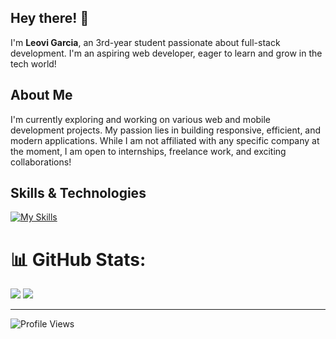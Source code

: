 ## Hey there! 👋

I'm **Leovi Garcia**, an 3rd-year student passionate about full-stack development. I'm an aspiring web developer, eager to learn and grow in the tech world!

## About Me

I'm currently exploring and working on various web and mobile development projects. My passion lies in building responsive, efficient, and modern applications. While I am not affiliated with any specific company at the moment, I am open to internships, freelance work, and exciting collaborations!

## Skills & Technologies

[![My Skills](https://skillicons.dev/icons?i=figma,js,nodejs,express,html,css,mysql,mongodb,react,tailwind,php,laravel,vscode,git,postman&perline=8)](https://skillicons.dev)

# 📊 GitHub Stats:
![](https://github-readme-streak-stats.herokuapp.com/?user=LeoDiD&theme=midnight-purple&hide_border=false)
![](https://github-readme-stats.vercel.app/api/top-langs/?username=LeoDiD&theme=midnight-purple&hide_border=false&include_all_commits=false&count_private=false&layout=compact)


---
<img src="https://komarev.com/ghpvc/?username=LeoDiD&label=Profile%20Views&color=0e75b6&style=flat" alt="Profile Views" />





